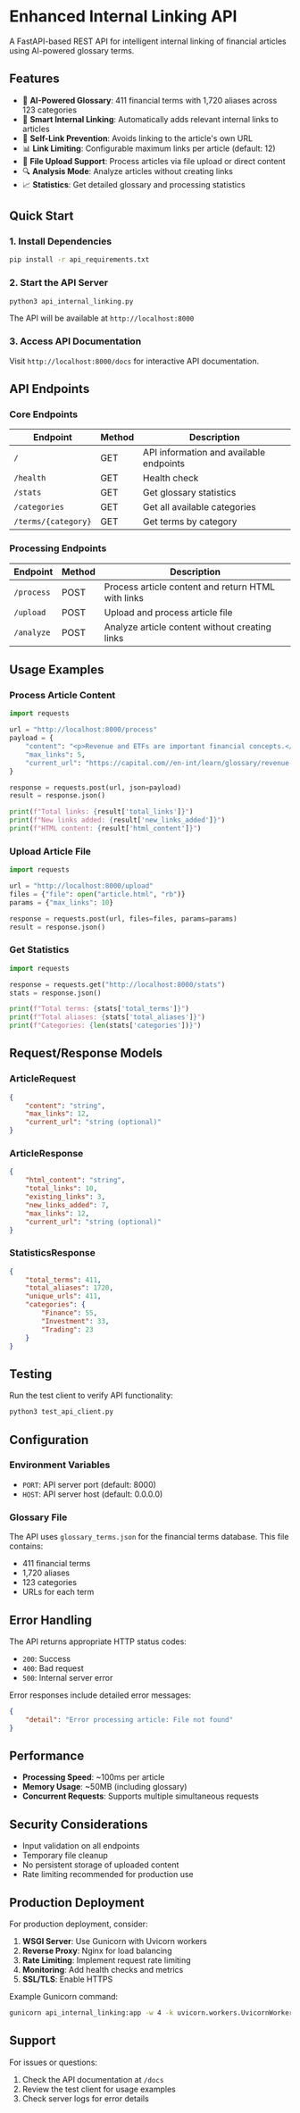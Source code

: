 # Enhanced Internal Linking API

A FastAPI-based REST API for intelligent internal linking of financial articles using AI-powered glossary terms.

## Features

- 🧠 **AI-Powered Glossary**: 411 financial terms with 1,720 aliases across 123 categories
- 🔗 **Smart Internal Linking**: Automatically adds relevant internal links to articles
- 🚫 **Self-Link Prevention**: Avoids linking to the article's own URL
- 📊 **Link Limiting**: Configurable maximum links per article (default: 12)
- 📁 **File Upload Support**: Process articles via file upload or direct content
- 🔍 **Analysis Mode**: Analyze articles without creating links
- 📈 **Statistics**: Get detailed glossary and processing statistics

## Quick Start

### 1. Install Dependencies

```bash
pip install -r api_requirements.txt
```

### 2. Start the API Server

```bash
python3 api_internal_linking.py
```

The API will be available at `http://localhost:8000`

### 3. Access API Documentation

Visit `http://localhost:8000/docs` for interactive API documentation.

## API Endpoints

### Core Endpoints

| Endpoint | Method | Description |
|----------|--------|-------------|
| `/` | GET | API information and available endpoints |
| `/health` | GET | Health check |
| `/stats` | GET | Get glossary statistics |
| `/categories` | GET | Get all available categories |
| `/terms/{category}` | GET | Get terms by category |

### Processing Endpoints

| Endpoint | Method | Description |
|----------|--------|-------------|
| `/process` | POST | Process article content and return HTML with links |
| `/upload` | POST | Upload and process article file |
| `/analyze` | POST | Analyze article content without creating links |

## Usage Examples

### Process Article Content

```python
import requests

url = "http://localhost:8000/process"
payload = {
    "content": "<p>Revenue and ETFs are important financial concepts.</p>",
    "max_links": 5,
    "current_url": "https://capital.com//en-int/learn/glossary/revenue-definition"
}

response = requests.post(url, json=payload)
result = response.json()

print(f"Total links: {result['total_links']}")
print(f"New links added: {result['new_links_added']}")
print(f"HTML content: {result['html_content']}")
```

### Upload Article File

```python
import requests

url = "http://localhost:8000/upload"
files = {"file": open("article.html", "rb")}
params = {"max_links": 10}

response = requests.post(url, files=files, params=params)
result = response.json()
```

### Get Statistics

```python
import requests

response = requests.get("http://localhost:8000/stats")
stats = response.json()

print(f"Total terms: {stats['total_terms']}")
print(f"Total aliases: {stats['total_aliases']}")
print(f"Categories: {len(stats['categories'])}")
```

## Request/Response Models

### ArticleRequest
```json
{
    "content": "string",
    "max_links": 12,
    "current_url": "string (optional)"
}
```

### ArticleResponse
```json
{
    "html_content": "string",
    "total_links": 10,
    "existing_links": 3,
    "new_links_added": 7,
    "max_links": 12,
    "current_url": "string (optional)"
}
```

### StatisticsResponse
```json
{
    "total_terms": 411,
    "total_aliases": 1720,
    "unique_urls": 411,
    "categories": {
        "Finance": 55,
        "Investment": 33,
        "Trading": 23
    }
}
```

## Testing

Run the test client to verify API functionality:

```bash
python3 test_api_client.py
```

## Configuration

### Environment Variables

- `PORT`: API server port (default: 8000)
- `HOST`: API server host (default: 0.0.0.0)

### Glossary File

The API uses `glossary_terms.json` for the financial terms database. This file contains:
- 411 financial terms
- 1,720 aliases
- 123 categories
- URLs for each term

## Error Handling

The API returns appropriate HTTP status codes:

- `200`: Success
- `400`: Bad request
- `500`: Internal server error

Error responses include detailed error messages:

```json
{
    "detail": "Error processing article: File not found"
}
```

## Performance

- **Processing Speed**: ~100ms per article
- **Memory Usage**: ~50MB (including glossary)
- **Concurrent Requests**: Supports multiple simultaneous requests

## Security Considerations

- Input validation on all endpoints
- Temporary file cleanup
- No persistent storage of uploaded content
- Rate limiting recommended for production use

## Production Deployment

For production deployment, consider:

1. **WSGI Server**: Use Gunicorn with Uvicorn workers
2. **Reverse Proxy**: Nginx for load balancing
3. **Rate Limiting**: Implement request rate limiting
4. **Monitoring**: Add health checks and metrics
5. **SSL/TLS**: Enable HTTPS

Example Gunicorn command:
```bash
gunicorn api_internal_linking:app -w 4 -k uvicorn.workers.UvicornWorker
```

## Support

For issues or questions:
1. Check the API documentation at `/docs`
2. Review the test client for usage examples
3. Check server logs for error details 